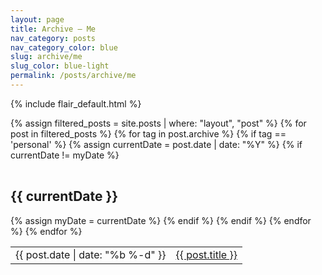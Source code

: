 ```yaml
---
layout: page
title: Archive — Me
nav_category: posts
nav_category_color: blue
slug: archive/me
slug_color: blue-light
permalink: /posts/archive/me
---
```


{% include flair_default.html %}

<section class="archive-post-list">
  <table>
  {% assign filtered_posts = site.posts | where: "layout", "post" %}
  {% for post in filtered_posts %}
    {% for tag in post.archive %}
      {% if tag == 'personal' %}
        {% assign currentDate = post.date | date: "%Y" %}
        {% if currentDate != myDate %}
          </table>
          <h2>{{ currentDate }}</h2>
          <table class="archive-list">
          {% assign myDate = currentDate %}
        {% endif %}
        <tr>
          <td class="date-text">{{ post.date | date: "%b %-d" }}</td>
          <td><a href="{{ post.url }}">{{ post.title }}</a></td>
        </tr>
      {% endif %}
    {% endfor %}
  {% endfor %}
  </table>
</section>
